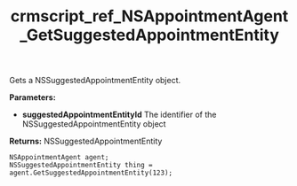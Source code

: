 ﻿---
title: crmscript_ref_NSAppointmentAgent_GetSuggestedAppointmentEntity
description: NSSuggestedAppointmentEntity GetSuggestedAppointmentEntity(Integer suggestedAppointmentEntityId);
intellisense: NSAppointmentAgent.GetSuggestedAppointmentEntity
keywords: NSAppointmentAgent,GetSuggestedAppointmentEntity
so.topic: reference
---

Gets a NSSuggestedAppointmentEntity object.

**Parameters:**
 - **suggestedAppointmentEntityId** The identifier of the NSSuggestedAppointmentEntity object

**Returns:** NSSuggestedAppointmentEntity

```crmscript
NSAppointmentAgent agent;
NSSuggestedAppointmentEntity thing = agent.GetSuggestedAppointmentEntity(123);
```

